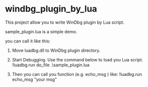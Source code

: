 # windbg_plugin_by_lua

This project allow you to write WinDbg plugin by Lua script.

sample_plugin.lua is a simple demo.

you can call it like this:

1. Move luadbg.dll to WinDbg plugin directory.

2. Start Debugging. Use the command below to load you Lua script.
   !luadbg.run do_file .\sample_plugin.lua

3. Then you can call you function (e.g. echo_msg ) like:
   !luadbg.run echo_msg "your msg"
   
   

